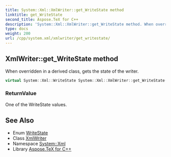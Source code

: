 ```yaml
---
title: System::Xml::XmlWriter::get_WriteState method
linktitle: get_WriteState
second_title: Aspose.TeX for C++
description: 'System::Xml::XmlWriter::get_WriteState method. When overridden in a derived class, gets the state of the writer in C++.'
type: docs
weight: 200
url: /cpp/system.xml/xmlwriter/get_writestate/
---
```

## XmlWriter::get_WriteState method


When overridden in a derived class, gets the state of the writer.

```cpp
virtual System::Xml::WriteState System::Xml::XmlWriter::get_WriteState()=0
```


### ReturnValue

One of the WriteState values.

## See Also

* Enum [WriteState](../../writestate/)
* Class [XmlWriter](../)
* Namespace [System::Xml](../../)
* Library [Aspose.TeX for C++](../../../)
